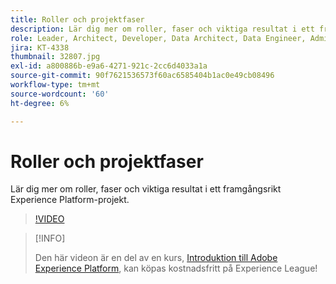 ```yaml
---
title: Roller och projektfaser
description: Lär dig mer om roller, faser och viktiga resultat i ett framgångsrikt Experience Platform-projekt.
role: Leader, Architect, Developer, Data Architect, Data Engineer, Admin, User
jira: KT-4338
thumbnail: 32807.jpg
exl-id: a800886b-e9a6-4271-921c-2cc6d4033a1a
source-git-commit: 90f7621536573f60ac6585404b1ac0e49cb08496
workflow-type: tm+mt
source-wordcount: '60'
ht-degree: 6%

---
```


# Roller och projektfaser

Lär dig mer om roller, faser och viktiga resultat i ett framgångsrikt Experience Platform-projekt.

>[!VIDEO](https://video.tv.adobe.com/v/32807?quality=12&learn=on)

>[!INFO]
>
> Den här videon är en del av en kurs, [Introduktion till Adobe Experience Platform](https://experienceleague.adobe.com/?recommended=ExperiencePlatform-U-1-2020.1), kan köpas kostnadsfritt på Experience League!

